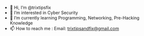 - 👋 Hi, I’m @trixtipsfix
- 👀 I’m interested in Cyber Security 
- 🌱 I’m currently learning Programming, Networking, Pre-Hacking Knowledge
- 📫 How to reach me : 
     Email: trixtipsandfix@gmail.com

